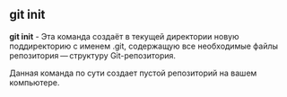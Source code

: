 ## git init

**git init** - Эта команда создаёт в текущей директории новую поддиректорию с именем .git, содержащую все необходимые файлы репозитория — структуру Git-репозитория.

Данная команда по сути создает пустой репозиторий на вашем компьютере.